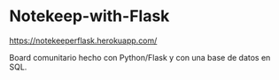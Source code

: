 # Notekeep-with-Flask
https://notekeeperflask.herokuapp.com/

Board comunitario hecho con Python/Flask y con una base de datos en SQL.
